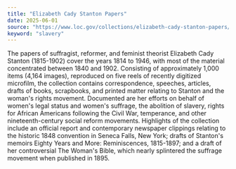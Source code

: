 ```yaml
---
title: "Elizabeth Cady Stanton Papers"
date: 2025-06-01
source: "https://www.loc.gov/collections/elizabeth-cady-stanton-papers/about-this-collection/"
keyword: "slavery"
---
```


The papers of suffragist, reformer, and feminist theorist Elizabeth Cady Stanton (1815-1902) cover the years 1814 to 1946, with most of the material concentrated between 1840 and 1902. Consisting of approximately 1,000 items (4,164 images), reproduced on five reels of recently digitized microfilm, the collection contains correspondence, speeches, articles, drafts of books, scrapbooks, and printed matter relating to Stanton and the woman's rights movement. Documented are her efforts on behalf of women's legal status and women's suffrage, the abolition of slavery, rights for African Americans following the Civil War, temperance, and other nineteenth-century social reform movements. Highlights of the collection include an official report and contemporary newspaper clippings relating to the historic 1848 convention in Seneca Falls, New York; drafts of Stanton's memoirs Eighty Years and More: Reminiscences, 1815-1897; and a draft of her controversial The Woman's Bible, which nearly splintered the suffrage movement when published in 1895.

